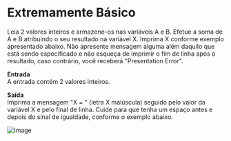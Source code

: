 <h1>Extremamente Básico</h1>

Leia 2 valores inteiros e armazene-os nas variáveis A e B. Efetue a soma de A e B atribuindo o seu resultado na variável X. Imprima X conforme exemplo apresentado abaixo. Não apresente mensagem alguma além daquilo que está sendo especificado e não esqueça de imprimir o fim de linha após o resultado, caso contrário, você receberá "Presentation Error".

<b>Entrada</b><br>
A entrada contém 2 valores inteiros.

<b>Saída</b><br>
Imprima a mensagem "X = " (letra X maiúscula) seguido pelo valor da variável X e pelo final de linha. Cuide para que tenha um espaço antes e depois do sinal de igualdade, conforme o exemplo abaixo.

![image](https://github.com/user-attachments/assets/5342a31e-630a-47b0-9aa8-9aeaceee492e)

